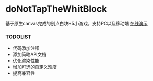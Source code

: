 # doNotTapTheWhitBlock
基于原生canvas完成的别点白块H5小游戏，支持PC以及移动端
[在线演示](https://taohuaxia.github.io/doNotTapTheWhitBlock/)
### TODOLIST
* 代码添加注释
* 添加简略API文档
* 优化渲染性能
* 增加可选的自定义难度
* 提高兼容性
